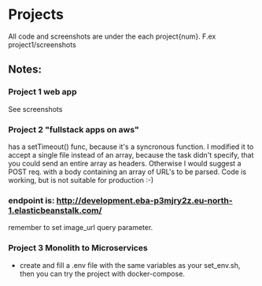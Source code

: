 # Projects

All code and screenshots are under the each project{num}. F.ex project1/screenshots

## Notes:

### Project 1 web app

See screenshots

### Project 2 "fullstack apps on aws"

 has a setTimeout() func, because it's a syncronous function. I modified it to accept a single file instead of an array, because the task didn't specify, that you could send an entire array as headers. Otherwise I would suggest a POST req. with a body containing an array of URL's to be parsed. Code is working, but is not suitable for production :-)

### endpoint is: http://development.eba-p3mjry2z.eu-north-1.elasticbeanstalk.com/

remember to set image_url query parameter.

### Project 3 Monolith to Microservices
- create and fill a .env file with the same variables as your set_env.sh, then you can try the project with docker-compose.
